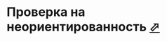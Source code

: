 # Проверка на неориентированность [⬀](http://informatics.mccme.ru/mod/statements/view.php?chapterid=460)
